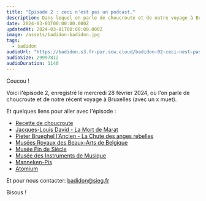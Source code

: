 ```yaml
---
title: "Épisode 2 : ceci n'est pas un podcast."
description: Dans lequel on parle de choucroute et de notre voyage à Bruxelles.
date: 2024-03-01T00:00:00.000Z
updatedAt: 2024-03-01T00:00:00.000Z
image: /assets/badidon-badidon.jpg
tags:
  - badidon
audioUrl: "https://badidon.s3.fr-par.scw.cloud/badidon-02-ceci-nest-pas-un-podcast.mp3"
audioSize: 29997812
audioDuration: 1140
---
```


Coucou !

Voici l'épisode 2, enregistré le mercredi 28 février 2024, où l'on parle de choucroute et de notre récent voyage à Bruxelles (avec un x muet).

Et quelques liens pour aller avec l'épisode :

- [Recette de choucroute](https://www.marmiton.org/recettes/recette_choucroute-a-l-alsacienne_29819.aspx)
- [Jacques-Louis David - La Mort de Marat](https://fr.wikipedia.org/wiki/La_Mort_de_Marat)
- [Pieter Brueghel l'Ancien - La Chute des anges rebelles](https://fr.wikipedia.org/wiki/La_Chute_des_anges_rebelles)
- [Musées Royaux des Beaux-Arts de Belgique](https://fine-arts-museum.be/fr/)
- [Musée Fin de Siècle](https://fine-arts-museum.be/fr/les-musees/musee-fin-de-siecle-museum)
- [Musée des Instruments de Musique](https://www.mim.be/fr)
- [Manneken-Pis](https://fr.wikipedia.org/wiki/Manneken-Pis)
- [Atomium](https://atomium.be/Home/Index?lang=fr)

Et pour nous contacter: [badidon@sieg.fr](mailto:badidon@sieg.fr)

Bisous !
